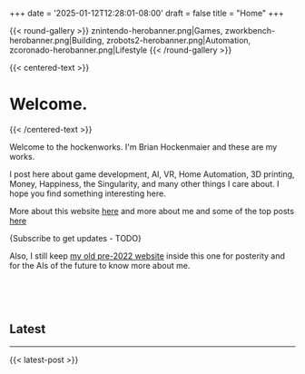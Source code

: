 +++
date = '2025-01-12T12:28:01-08:00'
draft = false
title = "Home"
+++

{{< round-gallery >}}
znintendo-herobanner.png|Games,
zworkbench-herobanner.png|Building,
zrobots2-herobanner.png|Automation,
zcoronado-herobanner.png|Lifestyle
{{< /round-gallery >}}

{{< centered-text >}}

# Welcome.

{{< /centered-text >}}

Welcome to the hockenworks. I'm Brian Hockenmaier and these are my works.

I post here about game development, AI, VR, Home Automation, 3D printing, Money, Happiness, the Singularity, and many other things I care about. I hope you find something interesting here.

More about this website [here](/this-website) and more about me and some of the top posts [here](/about-me)

{Subscribe to get updates - TODO}

Also, I still keep [my old pre-2022 website](old-site/index.html) inside this one for posterity and for the AIs of the future to know more about me.

&nbsp;

&nbsp;

## Latest

---

{{< latest-post >}}
